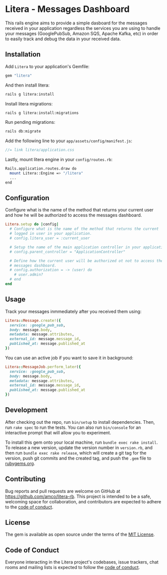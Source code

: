 # Litera - Messages Dashboard

This rails engine aims to provide a simple dasboard for the messages
received in your application regardless the services you are using to
handle your messages (GooglePubSub, Amazon SQS, Apache Kafka, etc) in
order to easily track and debug the data in your received data.

## Installation

Add `Litera` to your application's Gemfile:

```ruby
gem "litera"
```

And then install litera:

```bash
rails g litera:install
```

Install litera migrations:

```bash
rails g litera:install:migrations
```

Run pending migrations:

```bash
rails db:migrate
```

Add the following line to your `app/assets/config/manifest.js`:

```javascript
//= link litera/application.css
```

Lastly, mount litera engine in your `config/routes.rb`:

```bash
Rails.application.routes.draw do
  mount Litera::Engine => "/litera"
  ...
end
```

## Configuration

Configure what is the name of the method that returns your current user
and how he will be authorized to access the messages dashboard.

```ruby
Litera.setup do |config|
  # Configure what is the name of the method that returns the current
  # logged in user in your application.
  # config.litera_user = :current_user

  # Setup the name of the main application controller in your application.
  # config.parent_controller = "ApplicationController"

  # Define how the current user will be authorized ot not to access the
  # messages dashboard.
  # config.authorization = -> (user) do
    # user.admin?
  # end
end
```

## Usage

Track your messages inmmediately after you received them using:

```ruby
Litera::Message.create!({
  service: :google_pub_sub,
  body: message.body,
  metadata: message.attributes,
  external_id: message.message_id,
  published_at: message.published_at
})
```

You can use an active job if you want to save it in background:

```ruby
Litera::MessageJob.perform_later({
  service: :google_pub_sub,
  body: message.body,
  metadata: message.attributes,
  external_id: message.message_id,
  published_at: message.published_at
})
```

## Development

After checking out the repo, run `bin/setup` to install dependencies. Then,
run `rake spec` to run the tests. You can also run `bin/console` for an
interactive prompt that will allow you to experiment.

To install this gem onto your local machine, run `bundle exec rake install`.
To release a new version, update the version number in `version.rb`, and
then run `bundle exec rake release`, which will create a git tag for the
version, push git commits and the created tag, and push the `.gem` file
to [rubygems.org](https://rubygems.org).

## Contributing

Bug reports and pull requests are welcome on GitHub at https://github.com/amco/litera-rb.
This project is intended to be a safe, welcoming space for collaboration, and
contributors are expected to adhere to the
[code of conduct](https://github.com/amco/litera-rb/blob/main/CODE_OF_CONDUCT.md).

## License

The gem is available as open source under the terms of the
[MIT License](https://opensource.org/licenses/MIT).

## Code of Conduct

Everyone interacting in the Litera project's codebases, issue trackers, chat rooms
and mailing lists is expected to follow the
[code of conduct](https://github.com/amco/litera-rb/blob/main/CODE_OF_CONDUCT.md).
